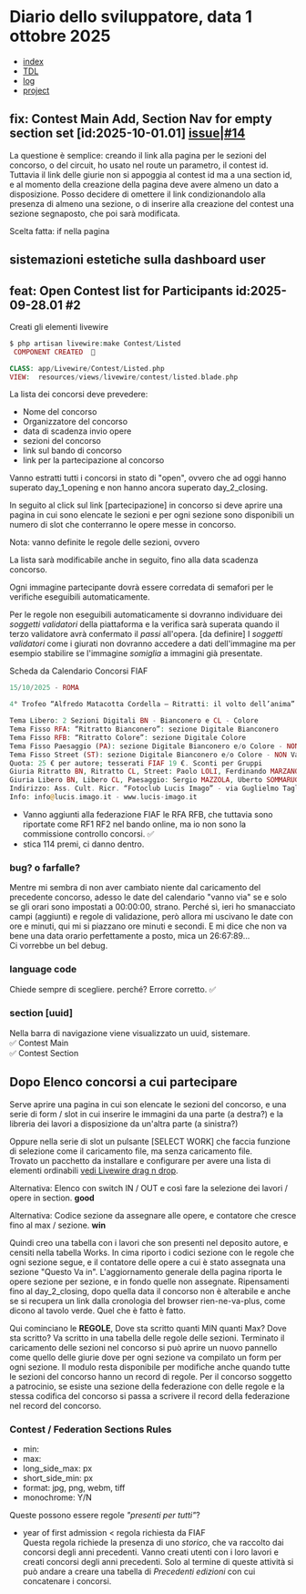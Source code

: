 # Diario dello sviluppatore, data 1 ottobre 2025

* [index](../index.md)
* [TDL](../TDL.md)
* [log](/storage/logs/laravel.log)
* [project](https://github.com/users/mrai64/projects/1)

## fix: Contest Main Add, Section Nav for empty section set [id:2025-10-01.01] [issue|#14](https://github.com/mrai64/yapcp/issues/14)

La questione è semplice: creando il link alla pagina per le sezioni del concorso,
o del circuit, ho usato nel route un parametro, il contest id. Tuttavia
il link delle giurie non si appoggia al contest id ma a una section id,
e al momento della creazione della pagina deve avere almeno un dato
a disposizione. Posso decidere di omettere il link condizionandolo
alla presenza di almeno una sezione, o di inserire alla creazione del contest
una sezione segnaposto, che poi sarà modificata.

Scelta fatta: if nella pagina

## sistemazioni estetiche sulla dashboard user

## feat: Open Contest list for Participants id:2025-09-28.01 #2

Creati gli elementi livewire

```php
$ php artisan livewire:make Contest/Listed
 COMPONENT CREATED  🤙

CLASS: app/Livewire/Contest/Listed.php
VIEW:  resources/views/livewire/contest/listed.blade.php
```

La lista dei concorsi deve prevedere:

* Nome del concorso
* Organizzatore del concorso
* data di scadenza invio opere
* sezioni del concorso
* link sul bando di concorso
* link per la partecipazione al concorso

Vanno estratti tutti i concorsi in stato di "open", ovvero che ad oggi
hanno superato day_1_opening e non hanno ancora superato day_2_closing.

In seguito al click sul link \[partecipazione] in concorso
si deve aprire una pagina in cui sono elencate le sezioni
e per ogni sezione sono disponibili un numero di slot che
conterranno le opere messe in concorso.

Nota: vanno definite le regole delle sezioni, ovvero

La lista sarà modificabile anche in seguito, fino alla data scadenza concorso.

Ogni immagine partecipante dovrà essere corredata di semafori per le
verifiche eseguibili automaticamente.

Per le regole non eseguibili automaticamente si dovranno
individuare dei *soggetti validatori* della piattaforma e la verifica
sarà superata quando il terzo validatore avrà confermato
il *passi* all'opera. [da definire] I *soggetti validatori*
come i giurati non dovranno accedere a dati dell'immagine ma per esempio
stabilire se l'immagine *somiglia* a immagini già presentate.

Scheda da Calendario Concorsi FIAF

```php
15/10/2025 - ROMA

4° Trofeo “Alfredo Matacotta Cordella – Ritratti: il volto dell’anima” - Patr. FIAF 2025Q1

Tema Libero: 2 Sezioni Digitali BN - Bianconero e CL - Colore
Tema Fisso RFA: “Ritratto Bianconero”: sezione Digitale Bianconero
Tema Fisso RFB: “Ritratto Colore”: sezione Digitale Colore
Tema Fisso Paesaggio (PA): sezione Digitale Bianconero e/o Colore - NON Valido Statistica FIAF
Tema Fisso Street (ST): sezione Digitale Bianconero e/o Colore - NON Valido Statistica FIAF
Quota: 25 € per autore; tesserati FIAF 19 €. Sconti per Gruppi
Giuria Ritratto BN, Ritratto CL, Street: Paolo LOLI, Ferdinando MARZANO, Dario RIVA
Giuria Libero BN, Libero CL, Paesaggio: Sergio MAZZOLA, Uberto SOMMARUGA, Roberto DE LEONARDIS
Indirizzo: Ass. Cult. Ricr. “Fotoclub Lucis Imago” - via Guglielmo Tagliacarne 78 - 00148 Roma
Info: info@lucis.imago.it - www.lucis-imago.it

```

* Vanno aggiunti alla federazione FIAF le RFA RFB, che tuttavia sono riportate
come RF1 RF2 nel bando online, ma io non sono la commissione controllo concorsi. ✅
* stica 114 premi, ci danno dentro.

### bug? o farfalle?

Mentre mi sembra di non aver cambiato niente dal caricamento del precedente
concorso, adesso le date del calendario "vanno via" se e solo se gli orari sono impostati a 00:00:00, strano. Perché sì, ieri ho smanacciato campi (aggiunti) e regole di
validazione, però allora mi uscivano le date con ore e minuti, qui mi
si piazzano ore minuti e secondi. E mi dice che non va bene una data orario perfettamente a posto, mica un 26:67:89...  
Ci vorrebbe un bel debug.

### language code

Chiede sempre di scegliere. perché? Errore corretto. ✅

### section [uuid]

Nella barra di navigazione viene visualizzato un uuid, sistemare.  
✅ Contest Main  
✅ Contest Section

## Dopo Elenco concorsi a cui partecipare

Serve aprire una pagina in cui son elencate le sezioni del concorso,
e una serie di form / slot in cui inserire le immagini da una parte (a destra?) e
la libreria dei lavori a disposizione da un'altra parte (a sinistra?)

Oppure nella serie di slot un pulsante [SELECT WORK] che faccia funzione
di selezione come il caricamento file, ma senza caricamento file.  
Trovato un pacchetto da installare e configurare per avere una lista di elementi ordinabili
[vedi Livewire drag n drop](https://packagist.org/packages/artisanpack-ui/livewire-drag-and-drop).

Alternativa: Elenco con switch IN / OUT e così fare la selezione dei lavori / opere in section. **good**

Alternativa: Codice sezione da assegnare alle opere, e contatore che cresce fino al max / sezione. **win**

Quindi creo una tabella con i lavori che son presenti nel deposito autore,
e censiti nella tabella Works. In cima riporto i codici sezione con
le regole che ogni sezione segue, e il contatore delle opere
a cui è stato assegnata una sezione "Questo Va in". L'aggiornamento
generale della pagina riporta le opere sezione per sezione, e in
fondo quelle non assegnate. Ripensamenti fino al day_2_closing, dopo
quella data il concorso non è alterabile e anche se si recupera
un link dalla cronologia del browser rien-ne-va-plus, come dicono
al tavolo verde. Quel che è fatto è fatto.

Qui cominciano le **REGOLE**, Dove sta scritto quanti MIN quanti Max?
Dove sta scritto? Va scritto in una tabella delle regole delle sezioni.
Terminato il caricamento delle sezioni nel concorso si può aprire un
nuovo pannello come quello delle giurie dove per ogni sezione va compilato
un form per ogni sezione. Il modulo resta disponibile per modifiche anche quando
tutte le sezioni del concorso hanno un record di regole.
Per il concorso soggetto a patrocinio, se esiste una sezione della
federazione con delle regole e la stessa codifica del concorso
si passa a scrivere il record della federazione nel record del concorso.

### Contest / Federation Sections Rules

* min:
* max:
* long_side_max: px
* short_side_min: px
* format: jpg, png, webm, tiff
* monochrome: Y/N

Queste possono essere regole *"presenti per tutti"*?

* year of first admission < regola richiesta da FIAF  
Questa regola richiede la presenza di uno *storico*, che
va raccolto dai concorsi degli anni precedenti.
Vanno creati utenti con i loro lavori e creati concorsi
degli anni precedenti. Solo al termine di queste attività
si può andare a creare una tabella di *Precedenti edizioni*
con cui concatenare i concorsi.
